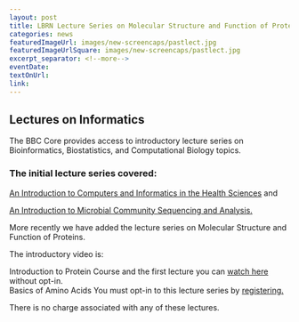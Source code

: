 ```yaml
---
layout: post
title: LBRN Lecture Series on Molecular Structure and Function of Proteins
categories: news
featuredImageUrl: images/new-screencaps/pastlect.jpg
featuredImageUrlSquare: images/new-screencaps/pastlect.jpg
excerpt_separator: <!--more-->
eventDate:
textOnUrl:
link:
---
```

<!-- test -->
<h2>Lectures on Informatics</h2><p>The BBC Core provides access to introductory lecture series on Bioinformatics, Biostatistics, and Computational Biology topics.
<h3>The initial lecture series covered:</h3>
                <p><a href="http://metagenomics.lsuhsc.edu/lectures/introinformatics/">An Introduction to Computers and Informatics in the Health Sciences<a/> and
                <br>
                <p><a href="http://metagenomics.lsuhsc.edu/lectures/intromicrobiota/">An Introduction to Microbial Community Sequencing and Analysis.</a></p>
     <p>More recently we have added the lecture series on Molecular Structure and Function of Proteins.
     <br>
     <p>The introductory video is:<br>
     <p>Introduction to Protein Course and the first lecture you can <a href="https://youtu.be/Ql38HzIR2sg">watch here</a> without opt-in.<br>
     Basics of Amino Acids You must opt-in to this lecture series by <a href="https://redcap.lbrn.lsu.edu/surveys/?s=NPWD8HD4XJ">registering.</a></p>
      </p>There is no charge associated with any of these lectures.</p>
